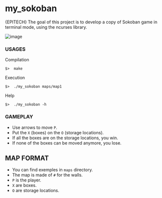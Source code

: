 # my_sokoban

{EPITECH} The goal of this project is to develop a copy of Sokoban game in terminal mode, using the ncurses library.

![image](https://github.com/EpitechPromo2028/B-PSU-100-LIL-1-1-sokoban-julien.mars/assets/146703553/18398ebc-52fc-48fa-b866-df700ea66c90)


### USAGES

Compilation

```
$>  make
```
Execution

```
$>  ./my_sokoban maps/map1
```

Help

```
$>  ./my_sokoban -h
```

### GAMEPLAY

* Use arrows to move ```P```.
* Put the ```X``` (boxes) on the ```O``` (storage locations).
* If all the boxes are on the storage locations, you win.
* If none of the boxes can be moved anymore, you lose.

## MAP FORMAT

* You can find exemples in ```maps``` directory.
* The map is made of ```#``` for the walls.
* ```P``` is the player.
* ```X``` are boxes.
* ```O``` are storage locations.
